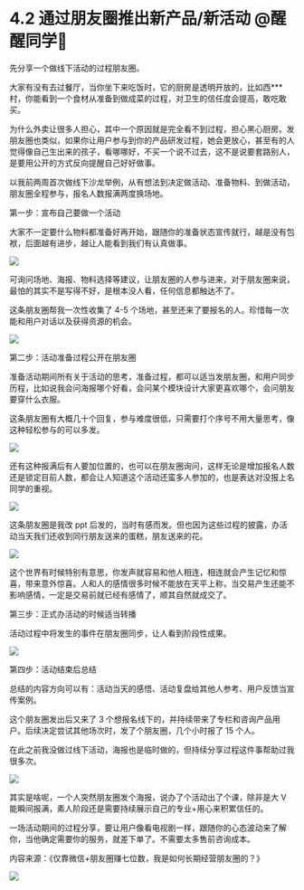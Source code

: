 # 4.2 通过朋友圈推出新产品/新活动 @醒醒同学🍃

先分享一个做线下活动的过程朋友圈。

大家有没有去过餐厅，当你坐下来吃饭时，它的厨房是透明开放的，比如西***村，你能看到一个食材从准备到做成菜的过程，对卫生的信任度会提高，敢吃敢买。

为什么外卖让很多人担心，其中一个原因就是完全看不到过程，担心黑心厨房。发朋友圈也类似，如果你让用户参与到你的产品研发过程，她会更放心，甚至有的人觉得像自己生出来的孩子，看哪哪好，不买一个说不过去，这不是说要套路别人，是要用公开的方式反向提醒自己好好做事。

以我前两周首次做线下沙龙举例，从有想法到决定做活动、准备物料、到做活动，朋友圈全程参与，报名人数报满两度换场地。

第一步：宣布自己要做一个活动

大家不一定要什么物料都准备好再开始，跟随你的准备状态宣传就行，越是没有包袱，后面越有进步，越让人能看到我们有认真做事。

![](img/418ddff265bcc57986d1748009a0256d.png)

可询问场地、海报、物料选择等建议，让朋友圈的人参与进来，对于朋友圈来说，最怕的其实不是写得不好，是根本没人看，任何信息都触达不了。

这条朋友圈帮我一次性收集了 4-5 个场地，甚至还来了要报名的人。珍惜每一次能和用户对话以及获得资源的机会。

![](img/f3b14d4bf9a54bfcc8320575209b6161.png)

第二步：活动准备过程公开在朋友圈

准备活动期间所有关于活动的思考，准备过程，都可以适当发朋友圈，和用户同步历程，比如说我会问海报哪个好看，会问某个模块设计大家更喜欢哪个，会问朋友要穿什么衣服。

这条朋友圈有大概几十个回复，参与难度很低，只需要打个序号不用大量思考，像这种轻松参与的可以多发。

![](img/597caf83e8ef07e242d1f16e62065d84.png)

还有这种报满后有人要加位置的，也可以在朋友圈询问，这样无论是增加报名人数还是锁定目前人数，都会让人知道这个活动还蛮多人参加的，也是表达对没报上名同学的重视。

![](img/5d58764ef3101749f4805652ca24653f.png)

这条朋友圈是我改 ppt 后发的，当时有感而发。但也因为这些过程的披露，办活动当天我们还收到同行朋友送来的蛋糕，朋友送来的花。

![](img/9adfdc8605e84ef9590ddb7f65ac2492.png)

这个世界有时候特别有意思，你发声就容易和他人相连，相连就会产生记忆和惊喜，带来意外惊喜。人和人的感情很多时候不能放在天平上称，当交易产生还能不影响感情，一定是交易前就已经有感情了，顺其自然就成交了。

第三步：正式办活动的时候适当转播

活动过程中将发生的事件在朋友圈同步，让人看到阶段性成果。

![](img/524858b79d4d6883cb398a5bc621fcc0.png)

第四步：活动结束后总结

总结的内容方向可以有：活动当天的感悟、活动复盘给其他人参考、用户反馈当宣传案例。

这个朋友圈发出后又来了 3 个想报名线下的，并持续带来了专栏和咨询产品用户。后续决定尝试其他场次时，发了个朋友圈，几个小时报了 15 个人。

在此之前我没做过线下活动，海报也是临时做的，但持续分享过程这件事帮助过我很多次。

![](img/b6f05a47c2b6c94d430ac625a002cb50.png)

其实是啥呢，一个人突然朋友圈发个海报，说办了个活动出了个课，除非是大 V 能瞬间报满，素人阶段还是需要持续展示自己的专业+用心来积累信任的。

一场活动期间的过程分享，要让用户像看电视剧一样，跟随你的心态波动来了解你，当他确定需要你的服务，就差下单了。不需要太多售前咨询成本。

内容来源：《仅靠微信+朋友圈赚七位数，我是如何长期经营朋友圈的？》

![](img/2353e49c541c9280d72f015ad0b89ff5.png)